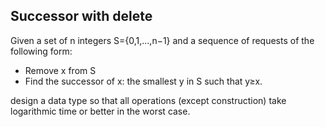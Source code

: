 ## Successor with delete

Given a set of n integers S={0,1,...,n−1} and a sequence of requests of the following form:

* Remove x from S
* Find the successor of x: the smallest y in S such that y≥x.

design a data type so that all operations (except construction) take logarithmic time or better in the worst case.